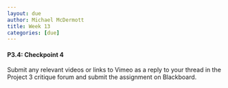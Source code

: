 ```yaml
---
layout: due
author: Michael McDermott
title: Week 13
categories: [due]
---
```

#### P3.4: Checkpoint 4
Submit any relevant videos or links to Vimeo as a reply to your thread in the Project 3 critique forum and submit the assignment on Blackboard.
